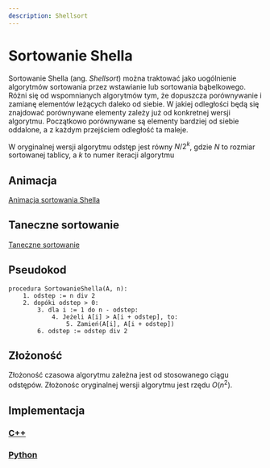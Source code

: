 ```yaml
---
description: Shellsort
---
```


# Sortowanie Shella

Sortowanie Shella (ang. *Shellsort*) można traktować jako uogólnienie algorytmów sortowania przez wstawianie lub sortowania bąbelkowego. Różni się od wspomnianych algorytmów tym, że dopuszcza porównywanie i zamianę elementów leżących daleko od siebie. W jakiej odległości będą się znajdować porównywane elementy zależy już od konkretnej wersji algorytmu. Początkowo porównywane są elementy bardziej od siebie oddalone, a z każdym przejściem odległość ta maleje.

W oryginalnej wersji algorytmu odstęp jest równy $N/2^k$, gdzie $N$ to rozmiar sortowanej tablicy, a $k$ to numer iteracji algorytmu

## Animacja

[Animacja sortowania Shella](https://www.youtube.com/watch?v=n4sk-SzGvZA)

## Taneczne sortowanie

[Taneczne sortowanie](https://www.youtube.com/watch?v=CmPA7zE8mx0&t=2s)

## Pseudokod

```
procedura SortowanieShella(A, n):
    1. odstep := n div 2
    2. dopóki odstep > 0:
        3. dla i := 1 do n - odstep:
            4. Jeżeli A[i] > A[i + odstep], to:
                5. Zamień(A[i], A[i + odstep])
        6. odstep := odstep div 2
```

## Złożoność

Złożoność czasowa algorytmu zależna jest od stosowanego ciągu odstępów. Złożonośc oryginalnej wersji algorytmu jest rzędu $O(n^2)$.

## Implementacja

### [C++](../../programming/c++/algorithms/sorting/shell-sort.md)

### [Python](../../programming/python/algorithms/sorting/shell-sort.md)
